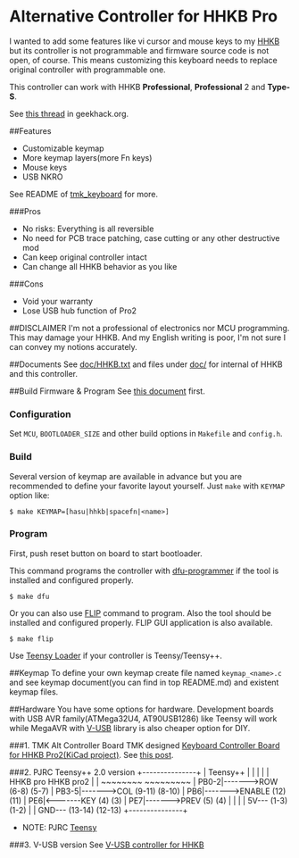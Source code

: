 Alternative Controller for HHKB Pro
===================================
I wanted to add some features like vi cursor and mouse keys to my [HHKB][HHKB] but its controller is not programmable and firmware source code is not open, of course. This means customizing this keyboard needs to replace original controller with programmable one.

This controller can work with HHKB **Professional**, **Professional** 2 and **Type-S**.

See [this thread][AltController] in geekhack.org.

[HHKB]: http://www.pfu.fujitsu.com/hhkeyboard/
[AltController]: http://geekhack.org/index.php?topic=12047.0


##Features
* Customizable keymap
* More keymap layers(more Fn keys)
* Mouse keys
* USB NKRO

See README of [tmk_keyboard] for more.

[tmk_keyboard]: http://github.com/tmk/tmk_keyboard
 
###Pros
* No risks: Everything is all reversible
* No need for PCB trace patching, case cutting or any other destructive mod
* Can keep original controller intact
* Can change all HHKB behavior as you like

###Cons
* Void your warranty
* Lose USB hub function of Pro2

##DISCLAIMER
I'm not a professional of electronics nor MCU programming. This may damage your HHKB.
And my English writing is poor, I'm not sure I can convey my notions accurately.


##Documents
See [doc/HHKB.txt](doc/HHKB.txt) and files under [doc/](doc/) for internal of HHKB and this controller.


##Build Firmware & Program
See [this document](../../doc/build.md) first.

### Configuration
Set `MCU`, `BOOTLOADER_SIZE` and other build options in `Makefile` and `config.h`.

### Build 
Several version of keymap are available in advance but you are recommended to define your favorite layout yourself. Just `make` with `KEYMAP` option like:

    $ make KEYMAP=[hasu|hhkb|spacefn|<name>]


### Program
First, push reset button on board to start bootloader.

This command programs the controller with [dfu-programmer] if the tool is installed and configured properly.

    $ make dfu

Or you can also use [FLIP] command to program. Also the tool should be installed and configured properly. FLIP GUI application is also available.

    $ make flip

Use [Teensy Loader] if your controller is Teensy/Teensy++.


##Keymap
To define your own keymap create file named `keymap_<name>.c` and see keymap document(you can find in top README.md) and existent keymap files.


##Hardware
You have some options for hardware. Development boards with USB AVR family(ATMega32U4, AT90USB1286) like Teensy will work while MegaAVR with [V-USB] library is also cheaper option for DIY.

###1. TMK Alt Controller Board
TMK designed [Keyboard Controller Board for HHKB Pro2(KiCad project)](https://github.com/tmk/HHKB_controller).
See [this post](http://geekhack.org/index.php?topic=12047.msg948923#msg948923).


###2. PJRC Teensy++ 2.0 version
    +---------------+
    |   Teensy++    |
    |               |
    |               |               HHKB pro    HHKB pro2
    |               |               ~~~~~~~~    ~~~~~~~~~
    |          PB0-2|------->ROW    (6-8)       (5-7)
    |          PB3-5|------->COL    (9-11)      (8-10)
    |            PB6|------->ENABLE (12)        (11)
    |            PE6|<-------KEY    (4)         (3)
    |            PE7|------->PREV   (5)         (4)
    |               |
    |               |   5V---       (1-3)       (1-2)
    |               |  GND---       (13-14)     (12-13)
    +---------------+

- NOTE: PJRC [Teensy](http://www.pjrc.com/teensy/)

###3. V-USB version
See [V-USB controller for HHKB](doc/V-USB.md)


[LUFA]: http://www.fourwalledcubicle.com/LUFA.php
[PJRC]: http://www.pjrc.com/teensy/usb_keyboard.html
[dfu-programmer]: http://dfu-programmer.sourceforge.net/
[FLIP]: http://www.atmel.com/tools/FLIP.aspx
[Teensy Loader]: http://www.pjrc.com/teensy/loader.html
[V-USB]: http://www.obdev.at/products/vusb/index.html
